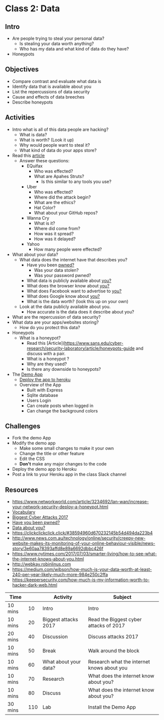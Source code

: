 
# Class 2: Data

## Intro 

- Are people trying to steal your personal data? 
  - Is stealing your data worth anything?
  - Who has my data and what kind of data do they have? 
- Honeypots

## Objectives

  - Compare contrast and evaluate what data is
  - Identify data that is available about you
  - List the repercussions of data security
  - Cause and effects of data breeches
  - Describe honeypots

## Activities
  - Intro what is all of this data people are hacking? 
    - What is data?
    - What is worth? (Look it up)
    - Why would people want to steal it? 
    - What kind of data do your apps store? 
  - Read this [article](https://www.calyptix.com/top-threats/biggest-cyber-attacks-2017-happened/)
    - Answer these questions: 
      - EQuifax
        - Who was effected?
        - What are Apahes Struts? 
          - Is this similar to any tools you use? 
      - Uber
        - Who was effected?
        - Where did the attack begin?
        - What are the ethics? 
        - Hat Color? 
        - What about your GitHub repos? 
      - Wanna Cry
        - What is it? 
        - Where did come from?
        - How was it spread? 
        - How was it delayed?
      - Yahoo
        - How many people were effected?
  - What about your data?
    - What data does the internet have that describes you? 
      - Have you been [pwned?](https://haveibeenpwned.com/PwnedWebsites) 
        - Was your data stolen?
        - Was your password pwned?
      - What data is publicly available about [you?](https://aboutthedata.com)
      - What does the browser know about [you?](http://webkay.robinlinus.com)
      - What does Facebook want to advertise to [you?](https://www.facebook.com/ads/preferences)
      - What does Google know about [you?](https://myaccount.google.com/dashboard?pli=1) 
      - What is the data worth? (look this up on your own)
    - Look at the data publicly available about you. 
      - How accurate is the data does it describe about you? 
  - What are the repercussion of data security?
  - What data are your apps/websites storing? 
    - How do you protect this data?
  - Honeypots 
    - What is a honeypot? 
      - Read this [Article](https://www.sans.edu/cyber-research/security-laboratory/article/honeypots-guide
      and discuss with a pair. 
      - What is a honeypot ?
      - Why are they used?
      - Is there any downside to honeypots?
  - The [Demo App](https://github.com/Product-College-Courses/DevOps-Security-App)
    - [Deploy the app to heroku](https://devcenter.heroku.com/articles/getting-started-with-nodejs#introduction)
    - Overview of the App
      - Built with Express
      - Sqlite database 
      - Users Login
      - Can create posts when logged in
      - Can change the background colors

## Challenges
  - Fork the demo App
  - Modify the demo app
    - Make some small changes to make it your own
    - Change the title or other feature
    - Edit the CSS
    - **Don't** make any major changes to the code
  - Deploy the demo app to Heroku
  - Post a link to your Heroku app in the class Slack channel

## Resources
  - https://www.networkworld.com/article/3234692/lan-wan/increase-your-network-security-deploy-a-honeypot.html
  - [Vocabulary](https://scottschober.com/glossary-of-cybersecurity-terms/)
  - [Biggest Cyber Attacks 2017](https://www.calyptix.com/top-threats/biggest-cyber-attacks-2017-happened/)
  - [Have you been pwned?](https://haveibeenpwned.com/PwnedWebsites) 
  - [Data about you?](https://aboutthedata.com)
  - https://clickclickclick.click/#38594960d670232145b54d494da223b4
  - http://www.news.com.au/technology/online/security/creepy-new-website-makes-its-monitoring-of-your-online-behaviour-visible/news-story/3e60aa78393affd8e89a6692dbbc426f
  - https://www.nytimes.com/2017/07/03/smarter-living/how-to-see-what-the-internet-knows-about-you.html
  - http://webkay.robinlinus.com
  - https://medium.com/wibson/how-much-is-your-data-worth-at-least-240-per-year-likely-much-more-984e250c2ffa
  - https://keepersecurity.com/how-much-is-my-information-worth-to-hacker-dark-web.html
  
  
|Time     |    | Activity               | Subject                                    |
|---------|----|------------------------|--------------------------------------------|
| 10 mins | 10 | Intro                  | Intro                                      |
| 10 mins | 20 | Biggest attacks 2017   | Read the Biggest cyber attacks of 2017     | 
| 20 mins | 40 | Discussion             | Discuss attacks 2017                       |
| 10 mins | 50 | Break                  | Walk around the block                      |
| 10 mins | 60 | What about your data?  | Research what the internet knows about you |
| 10 mins | 70 | Research               | What does the internet know about you?     |
| 10 mins | 80 | Discuss                | What does the internet know about you?     |
| 30 mins |110 | Lab                    | Install the Demo App                       |

  